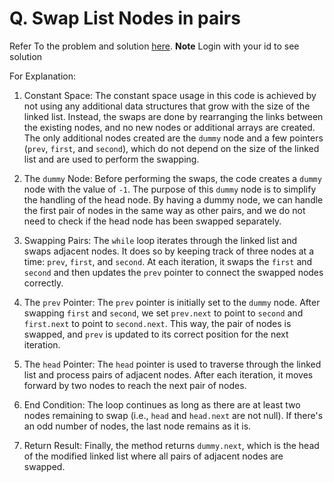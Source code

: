 # Q. Swap List Nodes in pairs
Refer To the problem and solution [here](https://www.interviewbit.com/problems/swap-list-nodes-in-pairs/).
**Note** Login with your id to see solution 

For Explanation: 
1.  Constant Space: The constant space usage in this code is achieved by not using any additional data structures that grow with the size of the linked list. Instead, the swaps are done by rearranging the links between the existing nodes, and no new nodes or additional arrays are created. The only additional nodes created are the `dummy` node and a few pointers (`prev`, `first`, and `second`), which do not depend on the size of the linked list and are used to perform the swapping.
    
2.  The `dummy` Node: Before performing the swaps, the code creates a `dummy` node with the value of `-1`. The purpose of this `dummy` node is to simplify the handling of the head node. By having a dummy node, we can handle the first pair of nodes in the same way as other pairs, and we do not need to check if the head node has been swapped separately.
    
3.  Swapping Pairs: The `while` loop iterates through the linked list and swaps adjacent nodes. It does so by keeping track of three nodes at a time: `prev`, `first`, and `second`. At each iteration, it swaps the `first` and `second` and then updates the `prev` pointer to connect the swapped nodes correctly.
    
4.  The `prev` Pointer: The `prev` pointer is initially set to the `dummy` node. After swapping `first` and `second`, we set `prev.next` to point to `second` and `first.next` to point to `second.next`. This way, the pair of nodes is swapped, and `prev` is updated to its correct position for the next iteration.
    
5.  The `head` Pointer: The `head` pointer is used to traverse through the linked list and process pairs of adjacent nodes. After each iteration, it moves forward by two nodes to reach the next pair of nodes.
    
6.  End Condition: The loop continues as long as there are at least two nodes remaining to swap (i.e., `head` and `head.next` are not null). If there's an odd number of nodes, the last node remains as it is.
    
7.  Return Result: Finally, the method returns `dummy.next`, which is the head of the modified linked list where all pairs of adjacent nodes are swapped.

